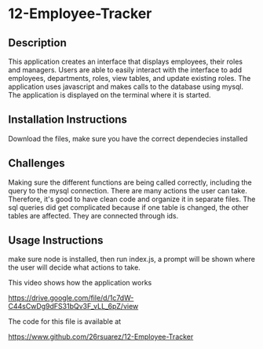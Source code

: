 # 12-Employee-Tracker

## Description

This application creates an interface that displays employees, their roles and managers. Users are able to easily interact with the interface to add employees, departments, roles, view tables, and update existing roles. The application uses javascript and makes calls to the database using mysql. The application is displayed on the terminal where it is started.

## Installation Instructions

Download the files, make sure you have the correct dependecies installed


## Challenges

Making sure the different functions are being called correctly, including the query to the mysql connection. There are many actions the user can take. Therefore, it's good to have clean code and organize it in separate files. The sql queries did get complicated because if one table is changed, the other tables are affected. They are connected through ids.

## Usage Instructions

make sure node is installed, then run index.js, a prompt will be shown where the user will decide what actions to take.

This video shows how the application works

https://drive.google.com/file/d/1c7dW-C44sCwDg9dFS31bQv3F_vLL_6pZ/view

The code for this file is available at

https://www.github.com/26rsuarez/12-Employee-Tracker
